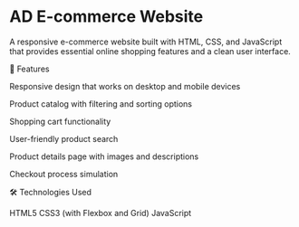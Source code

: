 # AD E-commerce Website

A responsive e-commerce website built with HTML, CSS, and JavaScript that provides essential online shopping features and a clean user interface.

🌟 Features

Responsive design that works on desktop and mobile devices

Product catalog with filtering and sorting options

Shopping cart functionality

User-friendly product search

Product details page with images and descriptions

Checkout process simulation

🛠️ Technologies Used

HTML5
CSS3 (with Flexbox and Grid)
JavaScript 
